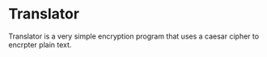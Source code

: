 # Translator

Translator is a very simple encryption program that uses a caesar cipher to encrpter plain text.
